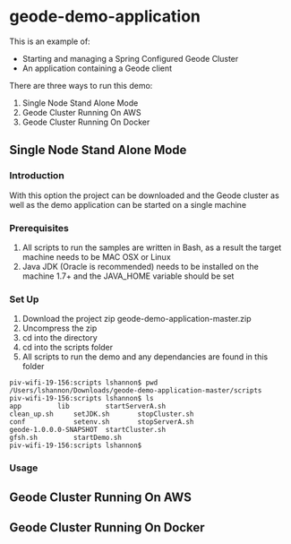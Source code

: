 # geode-demo-application
This is an example of:
* Starting and managing a Spring Configured Geode Cluster
* An application containing a Geode client

There are three ways to run this demo:

1. Single Node Stand Alone Mode
2. Geode Cluster Running On AWS
3. Geode Cluster Running On Docker

## Single Node Stand Alone Mode

### Introduction
With this option the project can be downloaded and the Geode cluster as well as the demo application can be started on a single machine

### Prerequisites
1. All scripts to run the samples are written in Bash, as a result the target machine needs to be MAC OSX or Linux
2. Java JDK (Oracle is recommended) needs to be installed on the machine 1.7+ and the JAVA_HOME variable should be set

### Set Up
1. Download the project zip geode-demo-application-master.zip
2. Uncompress the zip
3. cd into the directory
4. cd into the scripts folder
5. All scripts to run the demo and any dependancies are found in this folder
```shell
piv-wifi-19-156:scripts lshannon$ pwd
/Users/lshannon/Downloads/geode-demo-application-master/scripts
piv-wifi-19-156:scripts lshannon$ ls
app			lib			startServerA.sh
clean_up.sh		setJDK.sh		stopCluster.sh
conf			setenv.sh		stopServerA.sh
geode-1.0.0.0-SNAPSHOT	startCluster.sh
gfsh.sh			startDemo.sh
piv-wifi-19-156:scripts lshannon$ 
```
### Usage

## Geode Cluster Running On AWS

## Geode Cluster Running On Docker
